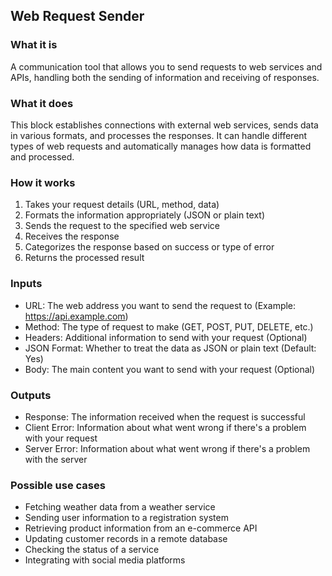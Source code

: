 
## Web Request Sender

### What it is
A communication tool that allows you to send requests to web services and APIs, handling both the sending of information and receiving of responses.

### What it does
This block establishes connections with external web services, sends data in various formats, and processes the responses. It can handle different types of web requests and automatically manages how data is formatted and processed.

### How it works
1. Takes your request details (URL, method, data)
2. Formats the information appropriately (JSON or plain text)
3. Sends the request to the specified web service
4. Receives the response
5. Categorizes the response based on success or type of error
6. Returns the processed result

### Inputs
- URL: The web address you want to send the request to (Example: https://api.example.com)
- Method: The type of request to make (GET, POST, PUT, DELETE, etc.)
- Headers: Additional information to send with your request (Optional)
- JSON Format: Whether to treat the data as JSON or plain text (Default: Yes)
- Body: The main content you want to send with your request (Optional)

### Outputs
- Response: The information received when the request is successful
- Client Error: Information about what went wrong if there's a problem with your request
- Server Error: Information about what went wrong if there's a problem with the server

### Possible use cases
- Fetching weather data from a weather service
- Sending user information to a registration system
- Retrieving product information from an e-commerce API
- Updating customer records in a remote database
- Checking the status of a service
- Integrating with social media platforms
